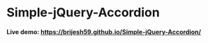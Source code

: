 # Simple-jQuery-Accordion
#### Live demo: <a href="https://brijesh59.github.io/Simple-jQuery-Accordion/" target="_blank" >https://brijesh59.github.io/Simple-jQuery-Accordion/</a>

